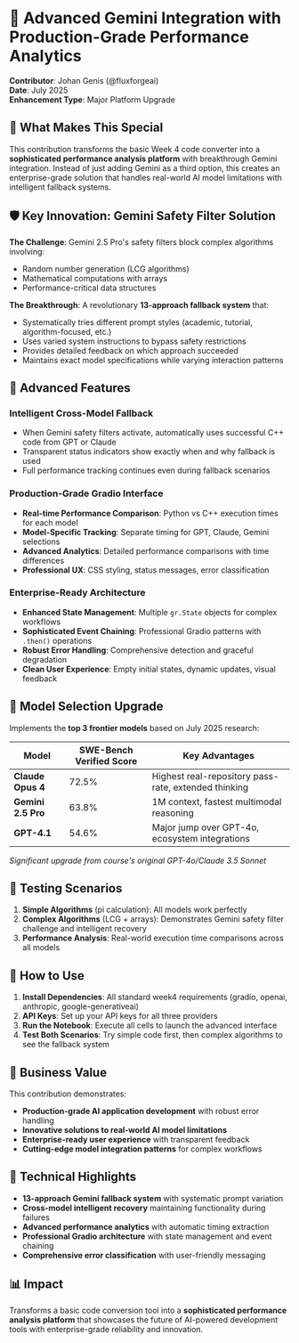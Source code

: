 # 🚀 Advanced Gemini Integration with Production-Grade Performance Analytics

**Contributor**: Johan Genis (@fluxforgeai)  
**Date**: July 2025  
**Enhancement Type**: Major Platform Upgrade

## 🌟 **What Makes This Special**

This contribution transforms the basic Week 4 code converter into a **sophisticated performance analysis platform** with breakthrough Gemini integration. Instead of just adding Gemini as a third option, this creates an enterprise-grade solution that handles real-world AI model limitations with intelligent fallback systems.

## 🛡️ **Key Innovation: Gemini Safety Filter Solution**

**The Challenge**: Gemini 2.5 Pro's safety filters block complex algorithms involving:
- Random number generation (LCG algorithms)
- Mathematical computations with arrays
- Performance-critical data structures

**The Breakthrough**: A revolutionary **13-approach fallback system** that:
- Systematically tries different prompt styles (academic, tutorial, algorithm-focused, etc.)
- Uses varied system instructions to bypass safety restrictions
- Provides detailed feedback on which approach succeeded
- Maintains exact model specifications while varying interaction patterns

## 🎯 **Advanced Features**

### **Intelligent Cross-Model Fallback**
- When Gemini safety filters activate, automatically uses successful C++ code from GPT or Claude
- Transparent status indicators show exactly when and why fallback is used
- Full performance tracking continues even during fallback scenarios

### **Production-Grade Gradio Interface**
- **Real-time Performance Comparison**: Python vs C++ execution times for each model
- **Model-Specific Tracking**: Separate timing for GPT, Claude, Gemini selections
- **Advanced Analytics**: Detailed performance comparisons with time differences
- **Professional UX**: CSS styling, status messages, error classification

### **Enterprise-Ready Architecture**
- **Enhanced State Management**: Multiple `gr.State` objects for complex workflows
- **Sophisticated Event Chaining**: Professional Gradio patterns with `.then()` operations
- **Robust Error Handling**: Comprehensive detection and graceful degradation
- **Clean User Experience**: Empty initial states, dynamic updates, visual feedback

## 🔬 **Model Selection Upgrade**

Implements the **top 3 frontier models** based on July 2025 research:

| Model | SWE-Bench Verified Score | Key Advantages |
|-------|-------------------------|----------------|
| **Claude Opus 4** | 72.5% | Highest real-repository pass-rate, extended thinking |
| **Gemini 2.5 Pro** | 63.8% | 1M context, fastest multimodal reasoning |
| **GPT-4.1** | 54.6% | Major jump over GPT-4o, ecosystem integrations |

*Significant upgrade from course's original GPT-4o/Claude 3.5 Sonnet*

## 🧪 **Testing Scenarios**

1. **Simple Algorithms** (pi calculation): All models work perfectly
2. **Complex Algorithms** (LCG + arrays): Demonstrates Gemini safety filter challenge and intelligent recovery
3. **Performance Analysis**: Real-world execution time comparisons across all models

## 🚀 **How to Use**

1. **Install Dependencies**: All standard week4 requirements (gradio, openai, anthropic, google-generativeai)
2. **API Keys**: Set up your API keys for all three providers
3. **Run the Notebook**: Execute all cells to launch the advanced interface
4. **Test Both Scenarios**: Try simple code first, then complex algorithms to see the fallback system

## 💼 **Business Value**

This contribution demonstrates:
- **Production-grade AI application development** with robust error handling
- **Innovative solutions to real-world AI model limitations**
- **Enterprise-ready user experience** with transparent feedback
- **Cutting-edge model integration patterns** for complex workflows

## 🔧 **Technical Highlights**

- **13-approach Gemini fallback system** with systematic prompt variation
- **Cross-model intelligent recovery** maintaining functionality during failures
- **Advanced performance analytics** with automatic timing extraction
- **Professional Gradio architecture** with state management and event chaining
- **Comprehensive error classification** with user-friendly messaging

## 📊 **Impact**

Transforms a basic code conversion tool into a **sophisticated performance analysis platform** that showcases the future of AI-powered development tools with enterprise-grade reliability and innovation. 